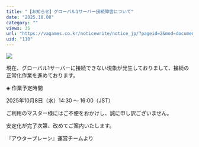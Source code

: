 ```yaml
---
title: "【お知らせ】グローバル1サーバー接続障害について"
date: "2025.10.08"
category: ""
views: 35
url: "https://vagames.co.kr/noticewrite/notice_jp/?pageid=2&mod=document&uid=110"
uid: "110"
---
```


![](/images/news/live/jp/110-9f5ba551.png)

現在、グローバル1サーバーに接続できない現象が発生しておりまして、接続の正常化作業を進めております。

  

◈ 作業予定時間

2025年10月8日（水）14:30 ～ 16:00（JST）

ご利用のマスター様にはご不便をおかけし、誠に申し訳ございません。

安定化が完了次第、改めてご案内いたします。

『アウタープレーン』運営チームより